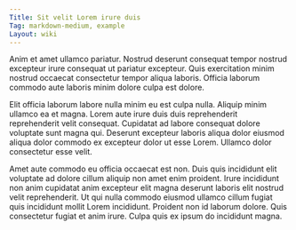 ```yaml
---
Title: Sit velit Lorem irure duis
Tag: markdown-medium, example
Layout: wiki
---
```

Anim et amet ullamco pariatur. Nostrud deserunt consequat tempor nostrud excepteur irure consequat ut pariatur excepteur. Quis exercitation minim nostrud occaecat consectetur tempor aliqua laboris. Officia laborum commodo aute laboris minim dolore culpa est dolore.

Elit officia laborum labore nulla minim eu est culpa nulla. Aliquip minim ullamco ea et magna. Lorem aute irure duis duis reprehenderit reprehenderit velit consequat. Cupidatat ad labore consequat dolore voluptate sunt magna qui. Deserunt excepteur laboris aliqua dolor eiusmod aliqua dolor commodo ex excepteur dolor ut esse Lorem. Ullamco dolor consectetur esse velit.

Amet aute commodo eu officia occaecat est non. Duis quis incididunt elit voluptate ad dolore cillum aliquip non amet enim proident. Irure incididunt non anim cupidatat anim excepteur elit magna deserunt laboris elit nostrud velit reprehenderit. Ut qui nulla commodo eiusmod ullamco cillum fugiat quis incididunt mollit Lorem incididunt. Proident non id laborum dolore. Quis consectetur fugiat et anim irure. Culpa quis ex ipsum do incididunt magna.